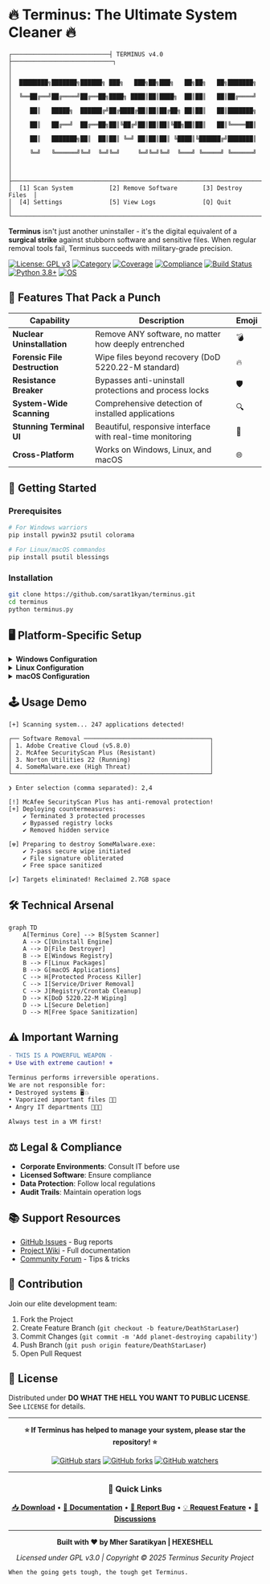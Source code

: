 # 🔥 Terminus: The Ultimate System Cleaner 🔥

```
┌───────────────────────────┤ TERMINUS v4.0 ├────────────────────────────┐
│                                                                        │
│  ████████╗███████╗██████╗ ███╗   ███╗██╗███╗   ██╗██╗   ██╗███████╗    │
│  ╚══██╔══╝██╔════╝██╔══██╗████╗ ████║██║████╗  ██║██║   ██║██╔════╝    │
│     ██║   █████╗  ██████╔╝██╔████╔██║██║██╔██╗ ██║██║   ██║███████╗    │
│     ██║   ██╔══╝  ██╔══██╗██║╚██╔╝██║██║██║╚██╗██║██║   ██║╚════██║    │
│     ██║   ███████╗██║  ██║██║ ╚═╝ ██║██║██║ ╚████║╚██████╔╝███████║    │
│     ╚═╝   ╚══════╝╚═╝  ╚═╝╚═╝     ╚═╝╚═╝╚═╝  ╚═══╝ ╚═════╝ ╚══════╝    │
│                                                                        │
├────────────────────────────────────────────────────────────────────────┤
│  [1] Scan System          [2] Remove Software       [3] Destroy Files  │
│  [4] Settings             [5] View Logs             [Q] Quit           │
└────────────────────────────────────────────────────────────────────────┘
```

**Terminus** isn't just another uninstaller - it's the digital equivalent of a **surgical strike** against stubborn software and sensitive files. When regular removal tools fail, Terminus succeeds with military-grade precision.

[![License: GPL v3](https://img.shields.io/badge/License-GPLv3-blue.svg)](https://www.gnu.org/licenses/gpl-3.0)
[![Category](https://img.shields.io/badge/category-Software-red.svg)](https://github.com/sarat1kyan/Terminus)
[![Coverage](https://img.shields.io/badge/coverage-93%25-green.svg)](https://github.com/sarat1kyan/Terminus)
[![Compliance](https://img.shields.io/badge/compliance-CIS%20%7C%20ISO27001%20%7C%20NIST%20%7C%20STIG%20%7C%20PCI--DSS-green.svg)](https://github.com/sarat1kyan/Terminus)
[![Build Status](https://img.shields.io/badge/build-Stable%20%7C%20475326-brightgreen.svg)](https://github.com/sarat1kyan/Terminus)
[![Python 3.8+](https://img.shields.io/badge/python-3.8+-blue.svg)](https://www.python.org/downloads/)
[![OS](https://img.shields.io/badge/os-Linux%20%7C%20Windows-blue.svg)](https://www.python.org/downloads/)


## 🌟 Features That Pack a Punch

| Capability | Description | Emoji |
|------------|-------------|-------|
| **Nuclear Uninstallation** | Remove ANY software, no matter how deeply entrenched | 💣 |
| **Forensic File Destruction** | Wipe files beyond recovery (DoD 5220.22-M standard) | 🔥 |
| **Resistance Breaker** | Bypasses anti-uninstall protections and process locks | 🛡️ |
| **System-Wide Scanning** | Comprehensive detection of installed applications | 🔍 |
| **Stunning Terminal UI** | Beautiful, responsive interface with real-time monitoring | 🎨 |
| **Cross-Platform** | Works on Windows, Linux, and macOS | 🌐 |

## 🚀 Getting Started

### Prerequisites
```bash
# For Windows warriors
pip install pywin32 psutil colorama

# For Linux/macOS commandos
pip install psutil blessings
```

### Installation
```bash
git clone https://github.com/sarat1kyan/terminus.git
cd terminus
python terminus.py
```

## 🖥️ Platform-Specific Setup

<details>
<summary><b>Windows Configuration</b></summary>

### Requirements
- Windows 10/11 or Windows Server 2016+
- Python 3.10+ (from python.org or Microsoft Store)
- PowerShell 5.0+

```powershell
# Install dependencies
pip install psutil colorama pywin32 windows-curses

# Run as Administrator
python terminus.py --admin
```

### Windows-Specific Features
- Registry cleaning (HKLM/HKCU)
- System restore point creation
- Windows service removal
- Scheduled task elimination

</details>

<details>
<summary><b>Linux Configuration</b></summary>

### Requirements
- Linux kernel 3.10+
- sudo/root access for system operations

```bash
# Debian/Ubuntu
sudo apt update
sudo apt install python3-pip python3-dev
pip3 install psutil colorama

# Run with elevated privileges
sudo python3 terminus.py
```

### Supported Package Managers
- APT, YUM/DNF, Pacman, Zypper
- Snap/Flatpak (limited support)

</details>

<details>
<summary><b>macOS Configuration</b></summary>

### Requirements
- macOS 10.15 (Catalina) or newer
- Admin password for sudo operations

```bash
# Install via Homebrew
brew install python@3.11
pip3 install psutil colorama

# Run with privileges
sudo python3 terminus.py
```

### macOS Features
- .app bundle removal
- Homebrew integration
- Launch agent cleanup
- Preference file deletion

</details>

## 🕹️ Usage Demo

```
[+] Scanning system... 247 applications detected!

┌── Software Removal ───────────────────────────────────┐
│ 1. Adobe Creative Cloud (v5.8.0)                      │
│ 2. McAfee SecurityScan Plus (Resistant)               │
│ 3. Norton Utilities 22 (Running)                      │
│ 4. SomeMalware.exe (High Threat)                      │
└───────────────────────────────────────────────────────┘

❯ Enter selection (comma separated): 2,4

[!] McAfee SecurityScan Plus has anti-removal protection!
[+] Deploying countermeasures:
    ✔️ Terminated 3 protected processes
    ✔️ Bypassed registry locks
    ✔️ Removed hidden service

[☢] Preparing to destroy SomeMalware.exe:
    ✔️ 7-pass secure wipe initiated
    ✔️ File signature obliterated
    ✔️ Free space sanitized

[✔] Targets eliminated! Reclaimed 2.7GB space
```

## 🛠️ Technical Arsenal

```mermaid
graph TD
    A[Terminus Core] --> B[System Scanner]
    A --> C[Uninstall Engine]
    A --> D[File Destroyer]
    B --> E[Windows Registry]
    B --> F[Linux Packages]
    B --> G[macOS Applications]
    C --> H[Protected Process Killer]
    C --> I[Service/Driver Removal]
    C --> J[Registry/Crontab Cleanup]
    D --> K[DoD 5220.22-M Wiping]
    D --> L[Secure Deletion]
    D --> M[Free Space Sanitization]
```

## ⚠️ Important Warning

```diff
- THIS IS A POWERFUL WEAPON -
+ Use with extreme caution! +

Terminus performs irreversible operations. 
We are not responsible for:
• Destroyed systems 🖥️💥
• Vaporized important files 📂🔥
• Angry IT departments 👨💼👿

Always test in a VM first!
```

## ⚖️ Legal & Compliance
- **Corporate Environments**: Consult IT before use
- **Licensed Software**: Ensure compliance
- **Data Protection**: Follow local regulations
- **Audit Trails**: Maintain operation logs

## 📚 Support Resources
- [GitHub Issues](https://github.com/sarat1kyan/terminus/issues) - Bug reports
- [Project Wiki](https://github.com/sarat1kyan/terminus/wiki) - Full documentation
- [Community Forum](https://github.com/sarat1kyan/terminus/discussions) - Tips & tricks

## 🌈 Contribution

Join our elite development team:

1. Fork the Project
2. Create Feature Branch (`git checkout -b feature/DeathStarLaser`)
3. Commit Changes (`git commit -m 'Add planet-destroying capability'`)
4. Push Branch (`git push origin feature/DeathStarLaser`)
5. Open Pull Request

## 📜 License

Distributed under **DO WHAT THE HELL YOU WANT TO PUBLIC LICENSE**.  
See `LICENSE` for details.

---

<div align="center">

**⭐ If Terminus has helped to manage your system, please star the repository! ⭐**

[![GitHub stars](https://img.shields.io/github/stars/sarat1kyan/Terminus?style=social)](https://github.com/sarat1kyan/Terminus/stargazers)
[![GitHub forks](https://img.shields.io/github/forks/sarat1kyan/Terminus?style=social)](https://github.com/sarat1kyan/Terminus/network/members)
[![GitHub watchers](https://img.shields.io/github/watchers/sarat1kyan/Terminus?style=social)](https://github.com/sarat1kyan/Terminus/watchers)

---

### 🔗 **Quick Links**

[📥 **Download**](https://github.com/sarat1kyan/Terminus/archive/refs/heads/main.zip) • [📖 **Documentation**](https://github.com/sarat1kyan/Terminus/wiki) • [🐛 **Report Bug**](https://github.com/sarat1kyan/Terminus/issues) • [💡 **Request Feature**](https://github.com/sarat1kyan/Terminus/issues) • [💬 **Discussions**](https://github.com/sarat1kyan/Terminus/discussions)

---

**Built with ❤️ by Mher Saratikyan | HEXESHELL**

*Licensed under GPL v3.0 | Copyright © 2025 Terminus Security Project*

</div>

```
When the going gets tough, the tough get Terminus.
```
